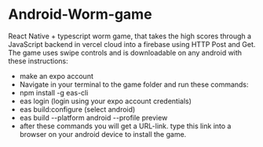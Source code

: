 # Android-Worm-game
React Native + typescript worm game, that takes the high scores through a JavaScript backend in vercel cloud into a firebase using HTTP Post and Get. The game uses swipe controls and is downloadable on any android with these instructions:
- make an expo account
- Navigate in your terminal to the game folder and run these commands:
- npm install -g eas-cli
- eas login (login using your expo account credentials)
- eas build:configure (select android)
- eas build --platform android --profile preview
- after these commands you will get a URL-link. type this link into a browser on your android device to install the game.
